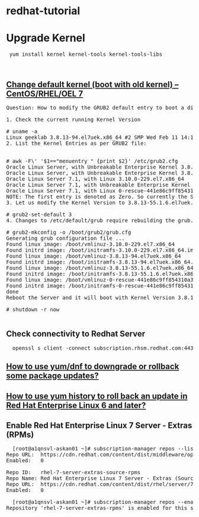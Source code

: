# redhat-tutorial
<h1> Upgrade Kernel </h1>
<pre> yum install kernel kernel-tools kernel-tools-libs </pre><br>
<h2><a href="https://www.thegeekdiary.com/centos-rhel-7-change-default-kernel-boot-with-old-kernel/">Change default kernel (boot with old kernel) – CentOS/RHEL/OEL 7</a></h2>

<pre>
Question: How to modify the GRUB2 default entry to boot a different Kernel version?

1. Check the current running Kernel Version

# uname -a
Linux geeklab 3.8.13-94.el7uek.x86_64 #2 SMP Wed Feb 11 14:18:22 PST 2015 x86_64 x86_64 x86_64 GNU/Linux
2. List the Kernel Entries as per GRUB2 file:


# awk -F\' '$1=="menuentry " {print $2}' /etc/grub2.cfg
Oracle Linux Server, with Unbreakable Enterprise Kernel 3.8.13-94.el7uek.x86_64
Oracle Linux Server, with Unbreakable Enterprise Kernel 3.8.13-94.el7uek.x86_64 with debugging
Oracle Linux Server 7.1, with Linux 3.10.0-229.el7.x86_64
Oracle Linux Server 7.1, with Unbreakable Enterprise Kernel 3.8.13-55.1.6.el7uek.x86_64
Oracle Linux Server 7.1, with Linux 0-rescue-441e86c9ff854310a306bd33e56aae2b
NOTE: The first entry is denoted as Zero. So currently the Server is booted to 0th entry as per the above `uname -a` command output.
3. Let us modify the Kernel Version to 3.8.13-55.1.6.el7uek.x86_64 which is at line number 4 but denoted as entry 3.

# grub2-set-default 3
4. Changes to /etc/default/grub require rebuilding the grub.cfg file as follows:

# grub2-mkconfig -o /boot/grub2/grub.cfg
Generating grub configuration file ...
Found linux image: /boot/vmlinuz-3.10.0-229.el7.x86_64
Found initrd image: /boot/initramfs-3.10.0-229.el7.x86_64.img
Found linux image: /boot/vmlinuz-3.8.13-94.el7uek.x86_64
Found initrd image: /boot/initramfs-3.8.13-94.el7uek.x86_64.img
Found linux image: /boot/vmlinuz-3.8.13-55.1.6.el7uek.x86_64
Found initrd image: /boot/initramfs-3.8.13-55.1.6.el7uek.x86_64.img
Found linux image: /boot/vmlinuz-0-rescue-441e86c9ff854310a306bd33e56aae2b
Found initrd image: /boot/initramfs-0-rescue-441e86c9ff854310a306bd33e56aae2b.img
done
Reboot the Server and it will boot with Kernel Version 3.8.13-55.1.6.el7uek.x86_64.

# shutdown -r now

</pre>
<p>
  <h2>Check connectivity to Redhat Server</h2>
  <pre>
  openssl s_client -connect subscription.rhsm.redhat.com:443 </dev/null 2>/dev/null | openssl x509 -text
</pre>
<h2><a href="https://access.redhat.com/solutions/29617">How to use yum/dnf to downgrade or rollback some package updates?</a></h2>
</p>
<p>
  <h2><a href="https://access.redhat.com/solutions/64069">How to use yum history to roll back an update in Red Hat Enterprise Linux 6 and later?</a></h2>
</p>  
<h2>
  Enable Red Hat Enterprise Linux 7 Server - Extras (RPMs)
</h2>

<pre>
  [root@a1qnsvl-askan01 ~]# subscription-manager repos --list | grep -i extras -A3 -B3
Repo URL:  https://cdn.redhat.com/content/dist/middleware/openjdk/1.0/x86_64/os
Enabled:   0

Repo ID:   rhel-7-server-extras-source-rpms
Repo Name: Red Hat Enterprise Linux 7 Server - Extras (Source RPMs)
Repo URL:  https://cdn.redhat.com/content/dist/rhel/server/7/7Server/$basearch/extras/source/SRPMS
Enabled:   0

  [root@a1qnsvl-askan01 ~]# subscription-manager repos --enable rhel-7-server-extras-rpms
Repository 'rhel-7-server-extras-rpms' is enabled for this system.
</pre>
